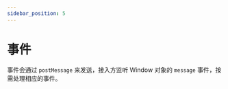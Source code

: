 ```yaml
---
sidebar_position: 5
---
```


# 事件

事件会通过 `postMessage` 来发送，接入方监听 Window 对象的 `message` 事件，按需处理相应的事件。
